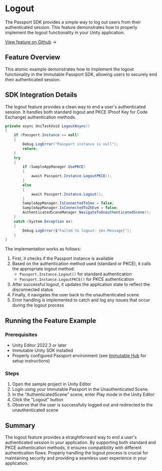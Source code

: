 <div class="display-none">

# Logout

</div>

The Passport SDK provides a simple way to log out users from their authenticated session. This feature demonstrates how to properly implement the logout functionality in your Unity application.

<div class="button-component">

[View feature on Github](https://github.com/immutable/unity-immutable-sdk/tree/main/sample/Assets/Scripts/Passport/logout) <span class="button-component-arrow">→</span>

</div>

## Feature Overview

This atomic example demonstrates how to implement the logout functionality in the Immutable Passport SDK, allowing users to securely end their authenticated session.

## SDK Integration Details

The logout feature provides a clean way to end a user's authenticated session. It handles both standard logout and PKCE (Proof Key for Code Exchange) authentication methods.

```csharp title="Logout Implementation" manualLink="https://github.com/immutable/unity-immutable-sdk/blob/main/sample/Assets/Scripts/Passport/logout/LogoutScript.cs"
private async UniTaskVoid LogoutAsync()
{
    if (Passport.Instance == null)
    {
        Debug.LogError("Passport instance is null");
        return;
    }
    try
    {
        if (SampleAppManager.UsePKCE)
        {
            await Passport.Instance.LogoutPKCE();
        }
        else
        {
            await Passport.Instance.Logout();
        }
        SampleAppManager.IsConnectedToImx = false;
        SampleAppManager.IsConnectedToZkEvm = false;
        AuthenticatedSceneManager.NavigateToUnauthenticatedScene();
    }
    catch (System.Exception ex)
    {
        Debug.LogError($"Failed to logout: {ex.Message}");
    }
}
```

The implementation works as follows:

1. First, it checks if the Passport instance is available
2. Based on the authentication method used (standard or PKCE), it calls the appropriate logout method:
   - `Passport.Instance.Logout()` for standard authentication
   - `Passport.Instance.LogoutPKCE()` for PKCE authentication
3. After successful logout, it updates the application state to reflect the disconnected status
4. Finally, it navigates the user back to the unauthenticated scene
5. Error handling is implemented to catch and log any issues that occur during the logout process

## Running the Feature Example

### Prerequisites

- Unity Editor 2022.3 or later
- Immutable Unity SDK installed
- Properly configured Passport environment (see [Immutable Hub](https://hub.immutable.com/) for setup instructions)

### Steps

1. Open the sample project in Unity Editor
2. Login using your Immutable Passport in the Unauthenticated Scene.
3. In the "AuthenticatedScene" scene, enter Play mode in the Unity Editor
5. Click the "Logout" button
6. Observe that the user is successfully logged out and redirected to the unauthenticated scene

## Summary

The logout feature provides a straightforward way to end a user's authenticated session in your application. By supporting both standard and PKCE authentication methods, it ensures compatibility with different authentication flows. Properly handling the logout process is crucial for maintaining security and providing a seamless user experience in your application. 